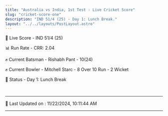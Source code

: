 ```yaml
---
title: "Australia vs India, 1st Test - Live Cricket Score"
slug: "cricket-score-one"
description: "IND 51/4 (25) - Day 1: Lunch Break."
layout: "../../layouts/PostLayout.astro"
---
```


🔴 Live Score - IND 51/4 (25)  

📊 Run Rate - CRR: 2.04  

✊ Current Batsman - Rishabh Pant - 10(24)  

✊ Current Bowler - Mitchell Starc - 8 Over 10 Run - 2 Wicket  

📑 Status - Day 1: Lunch Break

<br />

***

📝 Last Updated on : 11/22/2024, 10:11:44 AM

***

